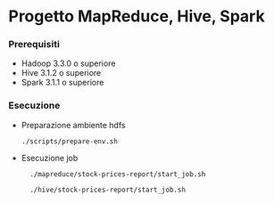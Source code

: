 # Progetto MapReduce, Hive, Spark

### Prerequisiti
  - Hadoop 3.3.0 o superiore
  - Hive 3.1.2 o superiore
  - Spark 3.1.1 o superiore

### Esecuzione

- Preparazione ambiente hdfs
  ````
  ./scripts/prepare-env.sh
  ````
- Esecuzione job
  ````
    ./mapreduce/stock-prices-report/start_job.sh
  ````
  ````
    ./hive/stock-prices-report/start_job.sh
  ````
  
